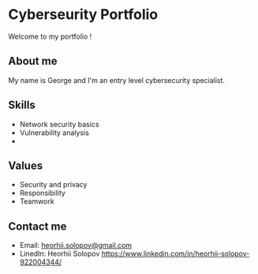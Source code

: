 # Cyberseurity Portfolio 
Welcome to my portfolio !

## About me
My name is George and I'm an entry level cybersecurity specialist.

## Skills 
  - Network security basics
  - Vulnerability analysis
  - 

## Values
  - Security and privacy 
  - Responsibility 
  - Teamwork

## Contact me
  - Email: heorhii.solopov@gmail.com
  - LinedIn: Heorhii Solopov https://www.linkedin.com/in/heorhii-solopov-922004344/